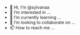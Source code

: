 
- 👋 Hi, I’m @sylvanaa
- 👀 I’m interested in ...
- 🌱 I’m currently learning ...
- 💞️ I’m looking to collaborate on ...
- 📫 How to reach me ...

<!---
sylvanaa/sylvanaa is a ✨ special ✨ repository because its `README.md` (this file) appears on your GitHub profile.
You can click the Preview link to take a look at your changes.
--->
